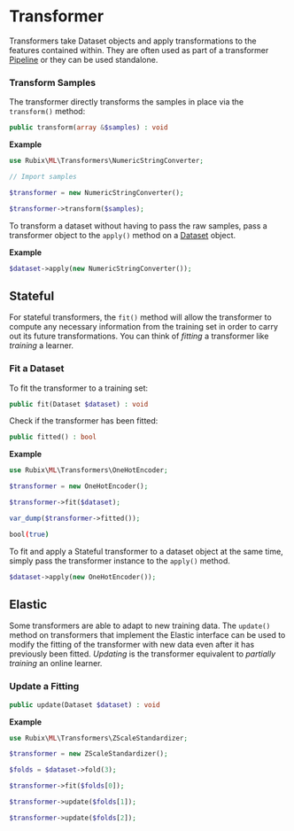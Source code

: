 # Transformer
Transformers take Dataset objects and apply transformations to the features contained within. They are often used as part of a transformer [Pipeline](../pipeline.md) or they can be used standalone.

### Transform Samples
The transformer directly transforms the samples in place via the `transform()` method:
```php
public transform(array &$samples) : void
```

**Example**

```php
use Rubix\ML\Transformers\NumericStringConverter;

// Import samples

$transformer = new NumericStringConverter();

$transformer->transform($samples);
```

To transform a dataset without having to pass the raw samples, pass a transformer object to the `apply()` method on a [Dataset](../datasets/api.md) object.

**Example**

```php
$dataset->apply(new NumericStringConverter());
```

## Stateful
For stateful transformers, the `fit()` method will allow the transformer to compute any necessary information from the training set in order to carry out its future transformations. You can think of *fitting* a transformer like *training* a learner.

### Fit a Dataset
To fit the transformer to a training set:
```php
public fit(Dataset $dataset) : void
```

Check if the transformer has been fitted:
```php
public fitted() : bool
```

**Example**

```php
use Rubix\ML\Transformers\OneHotEncoder;

$transformer = new OneHotEncoder();

$transformer->fit($dataset);

var_dump($transformer->fitted());
```

```sh
bool(true)
```

To fit and apply a Stateful transformer to a dataset object at the same time, simply pass the transformer instance to the `apply()` method.

```php
$dataset->apply(new OneHotEncoder());
```

## Elastic
Some transformers are able to adapt to new training data. The `update()` method on transformers that implement the Elastic interface can be used to modify the fitting of the transformer with new data even after it has previously been fitted. *Updating* is the transformer equivalent to *partially training* an online learner.

### Update a Fitting
```php
public update(Dataset $dataset) : void
```

**Example**

```php
use Rubix\ML\Transformers\ZScaleStandardizer;

$transformer = new ZScaleStandardizer();

$folds = $dataset->fold(3);

$transformer->fit($folds[0]);

$transformer->update($folds[1]);

$transformer->update($folds[2]);
```